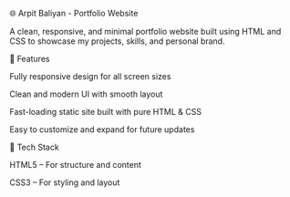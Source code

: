 🌐 Arpit Baliyan - Portfolio Website

A clean, responsive, and minimal portfolio website built using HTML and CSS to showcase my projects, skills, and personal brand.

🚀 Features

Fully responsive design for all screen sizes

Clean and modern UI with smooth layout

Fast-loading static site built with pure HTML & CSS

Easy to customize and expand for future updates

🧠 Tech Stack

HTML5 – For structure and content

CSS3 – For styling and layout
